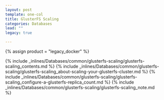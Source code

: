 ```yaml
---
layout: post
template: one-col
title: GlusterFS Scaling
categories: Databases
lead: ""
legacy: true

---
```

{% assign product = "legacy_docker" %}

{% include _inlines/Databases/common/glusterfs-scaling/glusterfs-scaling_contents.md %}
{% include _inlines/Databases/common/glusterfs-scaling/glusterfs-scaling_about-scaling-your-glusterfs-cluster.md %}
{% include _inlines/Databases/common/glusterfs-scaling/glusterfs-scaling_configure-a-glusterfs-replica_count.md %}
{% include _inlines/Databases/common/glusterfs-scaling/glusterfs-scaling_note.md %}
